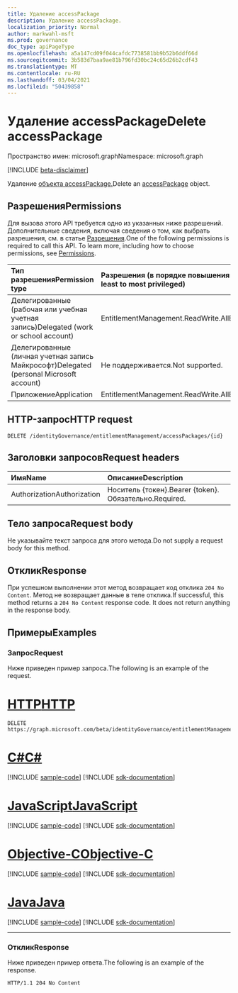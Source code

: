 ```yaml
---
title: Удаление accessPackage
description: Удаление accessPackage.
localization_priority: Normal
author: markwahl-msft
ms.prod: governance
doc_type: apiPageType
ms.openlocfilehash: a5a147cd09f044cafdc7738581bb9b52b6ddf66d
ms.sourcegitcommit: 3b583d7baa9ae81b796fd30bc24c65d26b2cdf43
ms.translationtype: MT
ms.contentlocale: ru-RU
ms.lasthandoff: 03/04/2021
ms.locfileid: "50439858"
---
```

# <a name="delete-accesspackage"></a><span data-ttu-id="7305f-103">Удаление accessPackage</span><span class="sxs-lookup"><span data-stu-id="7305f-103">Delete accessPackage</span></span>

<span data-ttu-id="7305f-104">Пространство имен: microsoft.graph</span><span class="sxs-lookup"><span data-stu-id="7305f-104">Namespace: microsoft.graph</span></span>

[!INCLUDE [beta-disclaimer](../../includes/beta-disclaimer.md)]

<span data-ttu-id="7305f-105">Удаление [объекта accessPackage.](../resources/accesspackage.md)</span><span class="sxs-lookup"><span data-stu-id="7305f-105">Delete an [accessPackage](../resources/accesspackage.md) object.</span></span>

## <a name="permissions"></a><span data-ttu-id="7305f-106">Разрешения</span><span class="sxs-lookup"><span data-stu-id="7305f-106">Permissions</span></span>

<span data-ttu-id="7305f-p101">Для вызова этого API требуется одно из указанных ниже разрешений. Дополнительные сведения, включая сведения о том, как выбрать разрешения, см. в статье [Разрешения](/graph/permissions-reference).</span><span class="sxs-lookup"><span data-stu-id="7305f-p101">One of the following permissions is required to call this API. To learn more, including how to choose permissions, see [Permissions](/graph/permissions-reference).</span></span>

| <span data-ttu-id="7305f-109">Тип разрешения</span><span class="sxs-lookup"><span data-stu-id="7305f-109">Permission type</span></span>                        | <span data-ttu-id="7305f-110">Разрешения (в порядке повышения привилегий)</span><span class="sxs-lookup"><span data-stu-id="7305f-110">Permissions (from least to most privileged)</span></span> |
|:---------------------------------------|:--------------------------------------------|
| <span data-ttu-id="7305f-111">Делегированные (рабочая или учебная учетная запись)</span><span class="sxs-lookup"><span data-stu-id="7305f-111">Delegated (work or school account)</span></span>     | <span data-ttu-id="7305f-112">EntitlementManagement.ReadWrite.All</span><span class="sxs-lookup"><span data-stu-id="7305f-112">EntitlementManagement.ReadWrite.All</span></span> |
| <span data-ttu-id="7305f-113">Делегированные (личная учетная запись Майкрософт)</span><span class="sxs-lookup"><span data-stu-id="7305f-113">Delegated (personal Microsoft account)</span></span> | <span data-ttu-id="7305f-114">Не поддерживается.</span><span class="sxs-lookup"><span data-stu-id="7305f-114">Not supported.</span></span> |
| <span data-ttu-id="7305f-115">Приложение</span><span class="sxs-lookup"><span data-stu-id="7305f-115">Application</span></span>                            | <span data-ttu-id="7305f-116">EntitlementManagement.ReadWrite.All</span><span class="sxs-lookup"><span data-stu-id="7305f-116">EntitlementManagement.ReadWrite.All</span></span> |

## <a name="http-request"></a><span data-ttu-id="7305f-117">HTTP-запрос</span><span class="sxs-lookup"><span data-stu-id="7305f-117">HTTP request</span></span>

<!-- { "blockType": "ignored" } -->

```http
DELETE /identityGovernance/entitlementManagement/accessPackages/{id}
```

## <a name="request-headers"></a><span data-ttu-id="7305f-118">Заголовки запросов</span><span class="sxs-lookup"><span data-stu-id="7305f-118">Request headers</span></span>

| <span data-ttu-id="7305f-119">Имя</span><span class="sxs-lookup"><span data-stu-id="7305f-119">Name</span></span>          | <span data-ttu-id="7305f-120">Описание</span><span class="sxs-lookup"><span data-stu-id="7305f-120">Description</span></span>   |
|:--------------|:--------------|
| <span data-ttu-id="7305f-121">Authorization</span><span class="sxs-lookup"><span data-stu-id="7305f-121">Authorization</span></span> | <span data-ttu-id="7305f-122">Носитель \{токен\}.</span><span class="sxs-lookup"><span data-stu-id="7305f-122">Bearer \{token\}.</span></span> <span data-ttu-id="7305f-123">Обязательно.</span><span class="sxs-lookup"><span data-stu-id="7305f-123">Required.</span></span> |

## <a name="request-body"></a><span data-ttu-id="7305f-124">Тело запроса</span><span class="sxs-lookup"><span data-stu-id="7305f-124">Request body</span></span>

<span data-ttu-id="7305f-125">Не указывайте текст запроса для этого метода.</span><span class="sxs-lookup"><span data-stu-id="7305f-125">Do not supply a request body for this method.</span></span>

## <a name="response"></a><span data-ttu-id="7305f-126">Отклик</span><span class="sxs-lookup"><span data-stu-id="7305f-126">Response</span></span>

<span data-ttu-id="7305f-p103">При успешном выполнении этот метод возвращает код отклика `204 No Content`. Метод не возвращает данные в теле отклика.</span><span class="sxs-lookup"><span data-stu-id="7305f-p103">If successful, this method returns a `204 No Content` response code. It does not return anything in the response body.</span></span>

## <a name="examples"></a><span data-ttu-id="7305f-129">Примеры</span><span class="sxs-lookup"><span data-stu-id="7305f-129">Examples</span></span>

### <a name="request"></a><span data-ttu-id="7305f-130">Запрос</span><span class="sxs-lookup"><span data-stu-id="7305f-130">Request</span></span>

<span data-ttu-id="7305f-131">Ниже приведен пример запроса.</span><span class="sxs-lookup"><span data-stu-id="7305f-131">The following is an example of the request.</span></span>

# <a name="http"></a>[<span data-ttu-id="7305f-132">HTTP</span><span class="sxs-lookup"><span data-stu-id="7305f-132">HTTP</span></span>](#tab/http)
<!-- {
  "blockType": "request",
  "name": "delete_accesspackage"
}-->

```http
DELETE https://graph.microsoft.com/beta/identityGovernance/entitlementManagement/accessPackages/{id}
```
# <a name="c"></a>[<span data-ttu-id="7305f-133">C#</span><span class="sxs-lookup"><span data-stu-id="7305f-133">C#</span></span>](#tab/csharp)
[!INCLUDE [sample-code](../includes/snippets/csharp/delete-accesspackage-csharp-snippets.md)]
[!INCLUDE [sdk-documentation](../includes/snippets/snippets-sdk-documentation-link.md)]

# <a name="javascript"></a>[<span data-ttu-id="7305f-134">JavaScript</span><span class="sxs-lookup"><span data-stu-id="7305f-134">JavaScript</span></span>](#tab/javascript)
[!INCLUDE [sample-code](../includes/snippets/javascript/delete-accesspackage-javascript-snippets.md)]
[!INCLUDE [sdk-documentation](../includes/snippets/snippets-sdk-documentation-link.md)]

# <a name="objective-c"></a>[<span data-ttu-id="7305f-135">Objective-C</span><span class="sxs-lookup"><span data-stu-id="7305f-135">Objective-C</span></span>](#tab/objc)
[!INCLUDE [sample-code](../includes/snippets/objc/delete-accesspackage-objc-snippets.md)]
[!INCLUDE [sdk-documentation](../includes/snippets/snippets-sdk-documentation-link.md)]

# <a name="java"></a>[<span data-ttu-id="7305f-136">Java</span><span class="sxs-lookup"><span data-stu-id="7305f-136">Java</span></span>](#tab/java)
[!INCLUDE [sample-code](../includes/snippets/java/delete-accesspackage-java-snippets.md)]
[!INCLUDE [sdk-documentation](../includes/snippets/snippets-sdk-documentation-link.md)]

---


### <a name="response"></a><span data-ttu-id="7305f-137">Отклик</span><span class="sxs-lookup"><span data-stu-id="7305f-137">Response</span></span>

<span data-ttu-id="7305f-138">Ниже приведен пример ответа.</span><span class="sxs-lookup"><span data-stu-id="7305f-138">The following is an example of the response.</span></span>

<!-- {
  "blockType": "response",
  "truncated": true
} -->

```http
HTTP/1.1 204 No Content
```

<!-- uuid: 16cd6b66-4b1a-43a1-adaf-3a886856ed98
2019-02-04 14:57:30 UTC -->
<!-- {
  "type": "#page.annotation",
  "description": "Delete accessPackage",
  "keywords": "",
  "section": "documentation",
  "tocPath": ""
}-->


